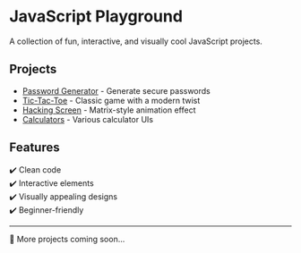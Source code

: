 # JavaScript Playground

A collection of fun, interactive, and visually cool JavaScript projects.

## Projects

- [Password Generator](Password%20Generator) - Generate secure passwords
- [Tic-Tac-Toe](Tic-Tac-Toe) - Classic game with a modern twist
- [Hacking Screen](Hacking%20Screen) - Matrix-style animation effect
- [Calculators](Calculators) - Various calculator UIs

## Features

✔️ Clean code  
✔️ Interactive elements  
✔️ Visually appealing designs  
✔️ Beginner-friendly

---

🔄 More projects coming soon...
